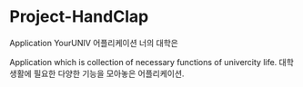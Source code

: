 # Project-HandClap
Application YourUNIV
어플리케이션 너의 대학은

Application which is collection of necessary functions of univercity life.
대학 생활에 필요한 다양한 기능을 모아놓은 어플리케이션.

